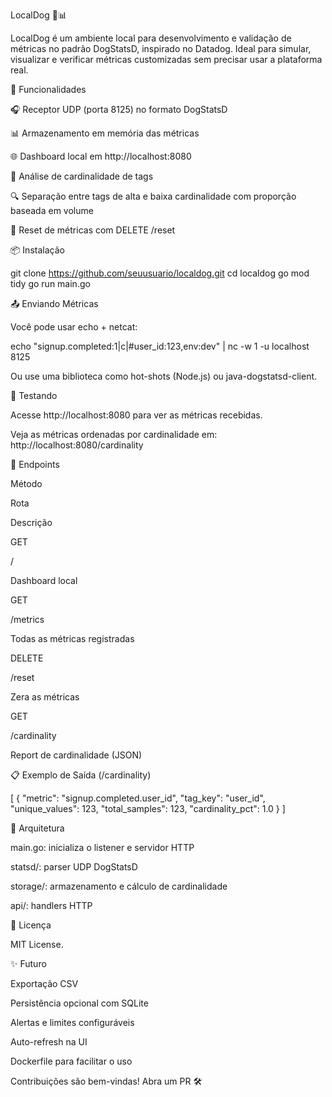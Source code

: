 LocalDog 🐶📊

LocalDog é um ambiente local para desenvolvimento e validação de métricas no padrão DogStatsD, inspirado no Datadog. Ideal para simular, visualizar e verificar métricas customizadas sem precisar usar a plataforma real.

🚀 Funcionalidades

🎧 Receptor UDP (porta 8125) no formato DogStatsD

📊 Armazenamento em memória das métricas

🌐 Dashboard local em http://localhost:8080

🧠 Análise de cardinalidade de tags

🔍 Separação entre tags de alta e baixa cardinalidade com proporção baseada em volume

🔁 Reset de métricas com DELETE /reset

📦 Instalação

git clone https://github.com/seuusuario/localdog.git
cd localdog
go mod tidy
go run main.go

📤 Enviando Métricas

Você pode usar echo + netcat:

echo "signup.completed:1|c|#user_id:123,env:dev" | nc -w 1 -u localhost 8125

Ou use uma biblioteca como hot-shots (Node.js) ou java-dogstatsd-client.

🧪 Testando

Acesse http://localhost:8080 para ver as métricas recebidas.

Veja as métricas ordenadas por cardinalidade em: http://localhost:8080/cardinality

📑 Endpoints

Método

Rota

Descrição

GET

/

Dashboard local

GET

/metrics

Todas as métricas registradas

DELETE

/reset

Zera as métricas

GET

/cardinality

Report de cardinalidade (JSON)

📋 Exemplo de Saída (/cardinality)

[
  {
    "metric": "signup.completed.user_id",
    "tag_key": "user_id",
    "unique_values": 123,
    "total_samples": 123,
    "cardinality_pct": 1.0
  }
]

🧱 Arquitetura

main.go: inicializa o listener e servidor HTTP

statsd/: parser UDP DogStatsD

storage/: armazenamento e cálculo de cardinalidade

api/: handlers HTTP

📃 Licença

MIT License.

✨ Futuro

Exportação CSV

Persistência opcional com SQLite

Alertas e limites configuráveis

Auto-refresh na UI

Dockerfile para facilitar o uso

Contribuições são bem-vindas! Abra um PR 🛠️

